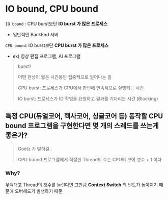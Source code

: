 # IO bound, CPU bound

`IO bound` : CPU burst보단 **IO burst 가 많은 프로세스**

- 일반적인 BackEnd 서버



`CPU bound`: IO burst보단 **CPU burst 가 많은 프로세스** 

- ex) 영상 편집 프로그램, AI 프로그램



> burst?
>
> 어떤 현상이 짧은 시간동안 집중적으로 일어나는 일
>
> CPU burst: 프로세스가 CPU에서 한번에 연속적으로 실행되는 시간
>
> IO burst: 프로세스가 IO 작업을 요청하고 결과를 기다리는 시간 (Blocking)





## 특정 CPU(듀얼코어, 헥사코어, 싱글코어 등) 동작할 CPU bound 프로그램을 구현한다면 몇 개의 스레드를 쓰는게 좋은가?



> Goetz 가 말하길..
>
> CPU bound 프로그램에서 적절한 Thread의 수는 CPU의 코어 갯수 + 1 이다.



### Why?

무턱대고 Thread의 갯수를 늘린다면 그만큼 **Context Switch** 의 빈도가 높아지기 때문에 오버헤드가 발생하기 때문
